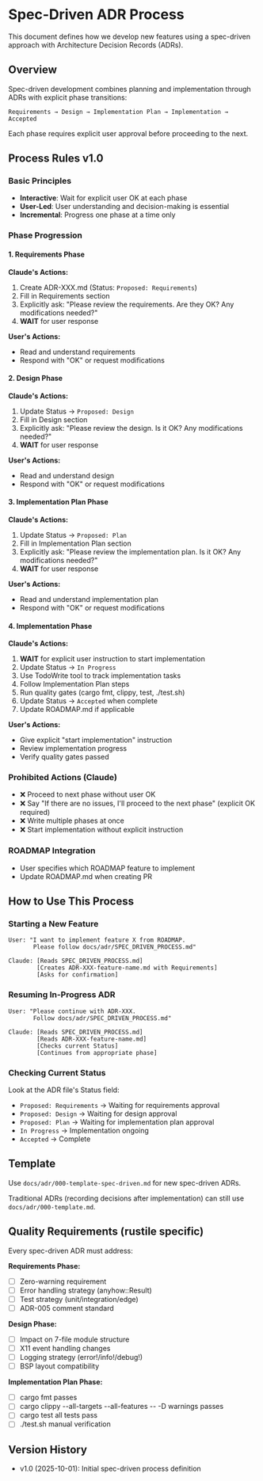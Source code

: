 # Spec-Driven ADR Process

This document defines how we develop new features using a spec-driven approach with Architecture Decision Records (ADRs).

## Overview

Spec-driven development combines planning and implementation through ADRs with explicit phase transitions:

```
Requirements → Design → Implementation Plan → Implementation → Accepted
```

Each phase requires explicit user approval before proceeding to the next.

## Process Rules v1.0

### Basic Principles
- **Interactive**: Wait for explicit user OK at each phase
- **User-Led**: User understanding and decision-making is essential
- **Incremental**: Progress one phase at a time only

### Phase Progression

#### 1. Requirements Phase
**Claude's Actions:**
1. Create ADR-XXX.md (Status: `Proposed: Requirements`)
2. Fill in Requirements section
3. Explicitly ask: "Please review the requirements. Are they OK? Any modifications needed?"
4. **WAIT** for user response

**User's Actions:**
- Read and understand requirements
- Respond with "OK" or request modifications

#### 2. Design Phase
**Claude's Actions:**
1. Update Status → `Proposed: Design`
2. Fill in Design section
3. Explicitly ask: "Please review the design. Is it OK? Any modifications needed?"
4. **WAIT** for user response

**User's Actions:**
- Read and understand design
- Respond with "OK" or request modifications

#### 3. Implementation Plan Phase
**Claude's Actions:**
1. Update Status → `Proposed: Plan`
2. Fill in Implementation Plan section
3. Explicitly ask: "Please review the implementation plan. Is it OK? Any modifications needed?"
4. **WAIT** for user response

**User's Actions:**
- Read and understand implementation plan
- Respond with "OK" or request modifications

#### 4. Implementation Phase
**Claude's Actions:**
1. **WAIT** for explicit user instruction to start implementation
2. Update Status → `In Progress`
3. Use TodoWrite tool to track implementation tasks
4. Follow Implementation Plan steps
5. Run quality gates (cargo fmt, clippy, test, ./test.sh)
6. Update Status → `Accepted` when complete
7. Update ROADMAP.md if applicable

**User's Actions:**
- Give explicit "start implementation" instruction
- Review implementation progress
- Verify quality gates passed

### Prohibited Actions (Claude)
- ❌ Proceed to next phase without user OK
- ❌ Say "If there are no issues, I'll proceed to the next phase" (explicit OK required)
- ❌ Write multiple phases at once
- ❌ Start implementation without explicit instruction

### ROADMAP Integration
- User specifies which ROADMAP feature to implement
- Update ROADMAP.md when creating PR

## How to Use This Process

### Starting a New Feature
```
User: "I want to implement feature X from ROADMAP.
       Please follow docs/adr/SPEC_DRIVEN_PROCESS.md"

Claude: [Reads SPEC_DRIVEN_PROCESS.md]
        [Creates ADR-XXX-feature-name.md with Requirements]
        [Asks for confirmation]
```

### Resuming In-Progress ADR
```
User: "Please continue with ADR-XXX.
       Follow docs/adr/SPEC_DRIVEN_PROCESS.md"

Claude: [Reads SPEC_DRIVEN_PROCESS.md]
        [Reads ADR-XXX-feature-name.md]
        [Checks current Status]
        [Continues from appropriate phase]
```

### Checking Current Status
Look at the ADR file's Status field:
- `Proposed: Requirements` → Waiting for requirements approval
- `Proposed: Design` → Waiting for design approval
- `Proposed: Plan` → Waiting for implementation plan approval
- `In Progress` → Implementation ongoing
- `Accepted` → Complete

## Template

Use `docs/adr/000-template-spec-driven.md` for new spec-driven ADRs.

Traditional ADRs (recording decisions after implementation) can still use `docs/adr/000-template.md`.

## Quality Requirements (rustile specific)

Every spec-driven ADR must address:

**Requirements Phase:**
- [ ] Zero-warning requirement
- [ ] Error handling strategy (anyhow::Result)
- [ ] Test strategy (unit/integration/edge)
- [ ] ADR-005 comment standard

**Design Phase:**
- [ ] Impact on 7-file module structure
- [ ] X11 event handling changes
- [ ] Logging strategy (error!/info!/debug!)
- [ ] BSP layout compatibility

**Implementation Plan Phase:**
- [ ] cargo fmt passes
- [ ] cargo clippy --all-targets --all-features -- -D warnings passes
- [ ] cargo test all tests pass
- [ ] ./test.sh manual verification

## Version History
- v1.0 (2025-10-01): Initial spec-driven process definition